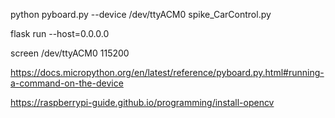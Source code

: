 python pyboard.py --device /dev/ttyACM0 spike_CarControl.py

flask run --host=0.0.0.0

screen /dev/ttyACM0 115200

https://docs.micropython.org/en/latest/reference/pyboard.py.html#running-a-command-on-the-device

https://raspberrypi-guide.github.io/programming/install-opencv